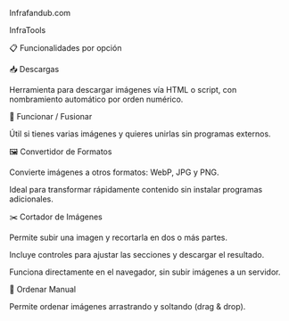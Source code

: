 Infrafandub.com

InfraTools

📋 Funcionalidades por opción

📥 Descargas

Herramienta para descargar imágenes vía HTML o script, con nombramiento automático por orden numérico.

🔄 Funcionar / Fusionar

Útil si tienes varias imágenes y quieres unirlas sin programas externos.

🖼️ Convertidor de Formatos

Convierte imágenes a otros formatos: WebP, JPG y PNG.

Ideal para transformar rápidamente contenido sin instalar programas adicionales.

✂️ Cortador de Imágenes

Permite subir una imagen y recortarla en dos o más partes.

Incluye controles para ajustar las secciones y descargar el resultado.

Funciona directamente en el navegador, sin subir imágenes a un servidor.

📝 Ordenar Manual

Permite ordenar imágenes arrastrando y soltando (drag & drop).
